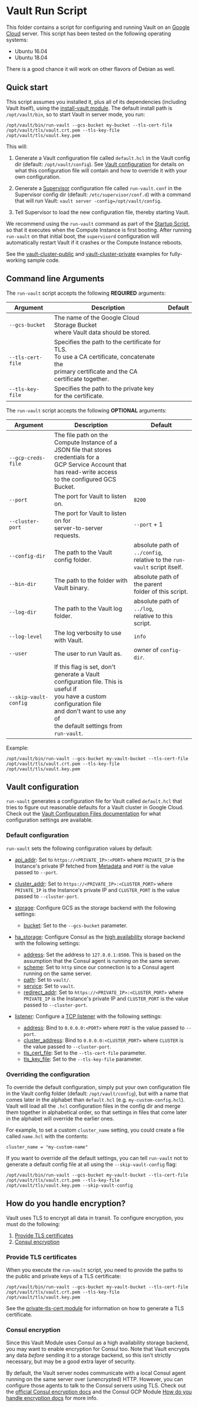 # Vault Run Script

This folder contains a script for configuring and running Vault on an [Google Cloud](https://cloud.google.com) server. This
script has been tested on the following operating systems:

* Ubuntu 16.04
* Ubuntu 18.04

There is a good chance it will work on other flavors of Debian as well.




## Quick start

This script assumes you installed it, plus all of its dependencies (including Vault itself), using the [install-vault
module](https://github.com/hashicorp/terraform-google-vault/tree/master/modules/install-vault). The default install path is `/opt/vault/bin`, so to start Vault in server mode, you
run:

```
/opt/vault/bin/run-vault --gcs-bucket my-bucket --tls-cert-file /opt/vault/tls/vault.crt.pem --tls-key-file /opt/vault/tls/vault.key.pem
```

This will:

1. Generate a Vault configuration file called `default.hcl` in the Vault config dir (default: `/opt/vault/config`).
   See [Vault configuration](#vault-configuration) for details on what this configuration file will contain and how
   to override it with your own configuration.

1. Generate a [Supervisor](http://supervisord.org/) configuration file called `run-vault.conf` in the Supervisor
   config dir (default: `/etc/supervisor/conf.d`) with a command that will run Vault:
   `vault server -config=/opt/vault/config`.

1. Tell Supervisor to load the new configuration file, thereby starting Vault.

We recommend using the `run-vault` command as part of the [Startup Script](https://cloud.google.com/compute/docs/startupscript),
so that it executes when the Compute Instance is first booting. After running `run-vault` on that initial boot, the
`supervisord` configuration will automatically restart Vault if it crashes or the Compute Instance reboots.

See the [vault-cluster-public](https://github.com/hashicorp/terraform-google-vault/tree/master/examples/vault-cluster-public) and
[vault-cluster-private](https://github.com/hashicorp/terraform-google-vault/tree/master/examples/vault-cluster-private) examples for fully-working sample code.




## Command line Arguments

The `run-vault` script accepts the following **REQUIRED** arguments:

| Argument | Description | Default |
| ---------| ----------- | ------- |
| `--gcs-bucket` | The name of the Google Cloud Storage Bucket<br>where Vault data should be stored. ||
| `--tls-cert-file` | Specifies the path to the certificate for TLS.<br>To use a CA certificate, concatenate the<br>primary certificate and the CA certificate together. ||
| `--tls-key-file` | Specifies the path to the private key for the certificate. ||

The `run-vault` script accepts the following **OPTIONAL** arguments:

| Argument | Description | Default |
| ---------| ----------- | ------- |
| `--gcp-creds-file` | The file path on the Compute Instance of a<br>JSON file that stores credentials for a<br>GCP Service Account that has read-write access<br>to the configured GCS Bucket. ||
| `--port` | The port for Vault to listen on. | `8200` |
| `--cluster-port` | The port for Vault to listen on for<br>server-to-server requests. | `--port` + 1 |
| `--config-dir` | The path to the Vault config folder. | absolute path of `../config`,<br>relative to the `run-vault` script itself. |
| `--bin-dir` | The path to the folder with Vault binary. | absolute path of the parent<br>folder of this script. |
| `--log-dir` | The path to the Vault log folder. | absolute path of `../log`,<br>relative to this script. |
| `--log-level` | The log verbosity to use with Vault. | `info` |
| `--user` | The user to run Vault as. | owner of `config-dir`. |
| `--skip-vault-config` | If this flag is set, don't generate a Vault<br>configuration file. This is useful if<br>you have a custom configuration file<br>and don't want to use any of<br>the default settings from `run-vault`. ||

Example:

```
/opt/vault/bin/run-vault --gcs-bucket my-vault-bucket --tls-cert-file /opt/vault/tls/vault.crt.pem --tls-key-file /opt/vault/tls/vault.key.pem
```




## Vault configuration

`run-vault` generates a configuration file for Vault called `default.hcl` that tries to figure out reasonable
defaults for a Vault cluster in Google Cloud. Check out the [Vault Configuration Files
documentation](https://www.vaultproject.io/docs/configuration/index.html) for what configuration settings are
available.


### Default configuration

`run-vault` sets the following configuration values by default:

* [api_addr](https://www.vaultproject.io/docs/configuration/index.html#api_addr):
  Set to `https://<PRIVATE_IP>:<PORT>` where `PRIVATE_IP` is the Instance's private IP fetched from
  [Metadata](http://docs.aws.amazon.com/AWSEC2/latest/UserGuide/ec2-instance-metadata.html) and `PORT` is
  the value passed to `--port`.
* [cluster_addr](https://www.vaultproject.io/docs/configuration/storage/consul.html#cluster_addr):
  Set to `https://<PRIVATE_IP>:<CLUSTER_PORT>` where `PRIVATE_IP` is the Instance's private IP and `CLUSTER_PORT` is
  the value passed to `--cluster-port`.

* [storage](https://www.vaultproject.io/docs/configuration/index.html#storage): Configure GCS as the storage backend
  with the following settings:

     * [bucket](https://www.vaultproject.io/docs/configuration/storage/google-cloud.html#bucket): Set to the `--gcs-bucket`
       parameter.

* [ha_storage](https://www.vaultproject.io/docs/configuration/index.html#ha_storage): Configure Consul as the [high
  availability](https://www.vaultproject.io/docs/concepts/ha.html) storage backend with the following settings:

    * [address](https://www.vaultproject.io/docs/configuration/storage/consul.html#address): Set the address to
      `127.0.0.1:8500`. This is based on the assumption that the Consul agent is running on the same server.
    * [scheme](https://www.vaultproject.io/docs/configuration/storage/consul.html#scheme): Set to `http` since our
      connection is to a Consul agent running on the same server.
    * [path](https://www.vaultproject.io/docs/configuration/storage/consul.html#path): Set to `vault/`.
    * [service](https://www.vaultproject.io/docs/configuration/storage/consul.html#service): Set to `vault`.
    * [redirect_addr](https://www.vaultproject.io/docs/configuration/storage/consul.html#redirect_addr):
      Set to `https://<PRIVATE_IP>:<CLUSTER_PORT>` where `PRIVATE_IP` is the Instance's private IP and `CLUSTER_PORT` is
      the value passed to `--cluster-port`.

* [listener](https://www.vaultproject.io/docs/configuration/index.html#listener): Configure a [TCP
  listener](https://www.vaultproject.io/docs/configuration/listener/tcp.html) with the following settings:

    * [address](https://www.vaultproject.io/docs/configuration/listener/tcp.html#address): Bind to `0.0.0.0:<PORT>`
      where `PORT` is the value passed to `--port`.
    * [cluster_address](https://www.vaultproject.io/docs/configuration/listener/tcp.html#cluster_address): Bind to
      `0.0.0.0:<CLUSTER_PORT>` where `CLUSTER` is the value passed to `--cluster-port`.
    * [tls_cert_file](https://www.vaultproject.io/docs/configuration/listener/tcp.html#tls_cert_file): Set to the
      `--tls-cert-file` parameter.
    * [tls_key_file](https://www.vaultproject.io/docs/configuration/listener/tcp.html#tls_key_file): Set to the
      `--tls-key-file` parameter.


### Overriding the configuration

To override the default configuration, simply put your own configuration file in the Vault config folder (default:
`/opt/vault/config`), but with a name that comes later in the alphabet than `default.hcl` (e.g.
`my-custom-config.hcl`). Vault will load all the `.hcl` configuration files in the config dir and merge them together
in alphabetical order, so that settings in files that come later in the alphabet will override the earlier ones.

For example, to set a custom `cluster_name` setting, you could create a file called `name.hcl` with the
contents:

```hcl
cluster_name = "my-custom-name"
```

If you want to override *all* the default settings, you can tell `run-vault` not to generate a default config file
at all using the `--skip-vault-config` flag:

```
/opt/vault/bin/run-vault --gcs-bucket my-vault-bucket --tls-cert-file /opt/vault/tls/vault.crt.pem --tls-key-file /opt/vault/tls/vault.key.pem --skip-vault-config
```




## How do you handle encryption?

Vault uses TLS to encrypt all data in transit. To configure encryption, you must do the following:

1. [Provide TLS certificates](#provide-tls-certificates)
1. [Consul encryption](#consul-encryption)


### Provide TLS certificates

When you execute the `run-vault` script, you need to provide the paths to the public and private keys of a TLS
certificate:

```
/opt/vault/bin/run-vault --gcs-bucket my-vault-bucket --tls-cert-file /opt/vault/tls/vault.crt.pem --tls-key-file /opt/vault/tls/vault.key.pem
```

See the [private-tls-cert module](https://github.com/hashicorp/terraform-google-vault/tree/master/modules/private-tls-cert) for information on how to generate a TLS certificate.


### Consul encryption

Since this Vault Module uses Consul as a high availability storage backend, you may want to enable encryption for
Consul too. Note that Vault encrypts any data *before* sending it to a storage backend, so this isn't strictly
necessary, but may be a good extra layer of security.

By default, the Vault server nodes communicate with a local Consul agent running on the same server over (unencrypted)
HTTP. However, you can configure those agents to talk to the Consul servers using TLS. Check out the [official Consul
encryption docs](https://www.consul.io/docs/agent/encryption.html) and the Consul GCP Module [How do you handle
encryption docs](https://github.com/hashicorp/terraform-google-consul/tree/master/modules/run-consul#how-do-you-handle-encryption)
for more info.
